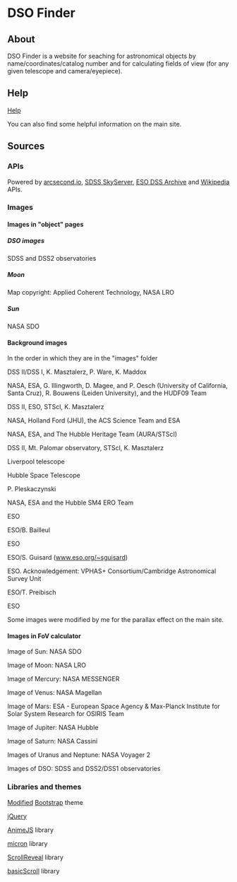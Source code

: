 # DSO Finder
## About
DSO Finder is a website for seaching for astronomical objects by name/coordinates/catalog number and for calculating fields of view (for any given telescope and camera/eyepiece).

## Help
<a href="https://pawelpleskaczynski.github.io/DSO_Finder/help.html">Help</a>

You can also find some helpful information on the main site.

## Sources

### APIs
Powered by <a href="https://api.arcsecond.io/?/">arcsecond.io</a>, <a href="http://skyserver.sdss.org/dr12/en/help/docs/api.aspx#imgcutout">SDSS SkyServer</a>, <a href="http://archive.eso.org/dss/dss">ESO DSS Archive</a> and <a href="https://en.wikipedia.org/w/api.php">Wikipedia</a> APIs.

### Images

#### Images in "object" pages

##### DSO images
SDSS and DSS2 observatories

##### Moon
Map copyright: Applied Coherent Technology, NASA LRO

##### Sun
NASA SDO

#### Background images
In the order in which they are in the "images" folder

DSS II/DSS I, K. Masztalerz, P. Ware, K. Maddox

NASA, ESA, G. Illingworth, D. Magee, and P. Oesch (University of California, Santa Cruz), R. Bouwens (Leiden University), and the HUDF09 Team

DSS II, ESO, STScl, K. Masztalerz

NASA, Holland Ford (JHU), the ACS Science Team and ESA

NASA, ESA, and The Hubble Heritage Team (AURA/STScI)

DSS II, Mt. Palomar observatory, STScl, K. Masztalerz

Liverpool telescope

Hubble Space Telescope

P. Pleskaczynski

NASA, ESA and the Hubble SM4 ERO Team

ESO

ESO/B. Bailleul

ESO

ESO/S. Guisard (www.eso.org/~sguisard)

ESO. Acknowledgement: VPHAS+ Consortium/Cambridge Astronomical Survey Unit

ESO/T. Preibisch

ESO

Some images were modified by me for the parallax effect on the main site.

#### Images in FoV calculator
Image of Sun: NASA SDO

Image of Moon: NASA LRO

Image of Mercury: NASA MESSENGER

Image of Venus: NASA Magellan

Image of Mars: ESA - European Space Agency & Max-Planck Institute for Solar System Research for OSIRIS Team

Image of Jupiter: NASA Hubble

Image of Saturn: NASA Cassini

Images of Uranus and Neptune: NASA Voyager 2

Images of DSO: SDSS and DSS2/DSS1 observatories

### Libraries and themes
<a href="https://bootswatch.com/">Modified</a> <a href="https://getbootstrap.com/">Bootstrap</a> theme

<a href="https://jquery.com/">jQuery</a>

<a href="http://animejs.com/">AnimeJS</a> library

<a href="https://webkul.github.io/micron/">micron</a> library

<a href="https://scrollrevealjs.org">ScrollReveal</a> library

<a href="https://basicscroll.electerious.com/">basicScroll</a> library
